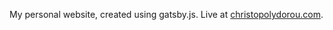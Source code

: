 My personal website, created using gatsby.js. Live at [christopolydorou.com](https://christopolydorou.com).